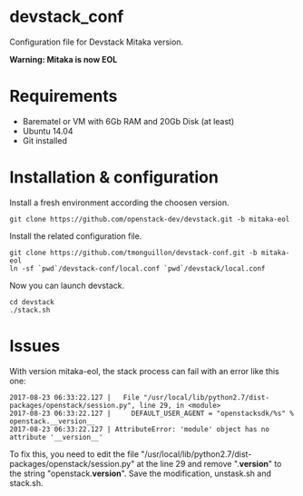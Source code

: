 # devstack_conf

Configuration file for Devstack Mitaka version.

**Warning: Mitaka is now EOL**

Requirements
============

* Barematel or VM with 6Gb RAM and 20Gb Disk (at least)
* Ubuntu 14.04
* Git installed


Installation & configuration
============================

Install a fresh environment according the choosen version.

    git clone https://github.com/openstack-dev/devstack.git -b mitaka-eol

Install the related configuration file.

    git clone https://github.com/tmonguillon/devstack-conf.git -b mitaka-eol
    ln -sf `pwd`/devstack-conf/local.conf `pwd`/devstack/local.conf

Now you can launch devstack.

    cd devstack
    ./stack.sh


Issues
======

With version mitaka-eol, the stack process can fail with an error like this one:

    2017-08-23 06:33:22.127 |   File "/usr/local/lib/python2.7/dist-packages/openstack/session.py", line 29, in <module>
    2017-08-23 06:33:22.127 |     DEFAULT_USER_AGENT = "openstacksdk/%s" % openstack.__version__
    2017-08-23 06:33:22.127 | AttributeError: 'module' object has no attribute '__version__'

To fix this, you need to edit the file "/usr/local/lib/python2.7/dist-packages/openstack/session.py" at the line 29 and remove ".__version__" to the string "openstack.__version__". Save the modification, unstask.sh and stack.sh.





